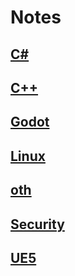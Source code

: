 # Notes

## [C#](./notes_C#.md)

## [C++](./notes_C++.md)

## [Godot](./notes_Godot.md)

## [Linux](./notes_Linux.md)

## [oth](./notes_oth.md)

## [Security](./notes_Security.md)

## [UE5](./notes_UE5.md)
